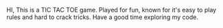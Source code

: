 HI, This is a TIC TAC TOE game. Played for fun, known for it's easy to play rules and hard to crack tricks. Have a good time exploring my code.
